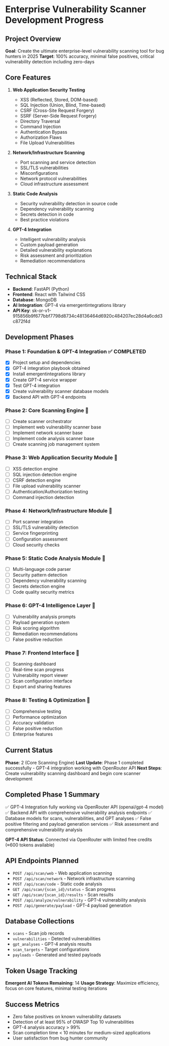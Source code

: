 # Enterprise Vulnerability Scanner Development Progress

## Project Overview
**Goal**: Create the ultimate enterprise-level vulnerability scanning tool for bug hunters in 2025
**Target**: 100% accuracy, minimal false positives, critical vulnerability detection including zero-days

## Core Features
1. **Web Application Security Testing**
   - XSS (Reflected, Stored, DOM-based)
   - SQL Injection (Union, Blind, Time-based)
   - CSRF (Cross-Site Request Forgery)
   - SSRF (Server-Side Request Forgery)
   - Directory Traversal
   - Command Injection
   - Authentication Bypass
   - Authorization Flaws
   - File Upload Vulnerabilities

2. **Network/Infrastructure Scanning**
   - Port scanning and service detection
   - SSL/TLS vulnerabilities
   - Misconfigurations
   - Network protocol vulnerabilities
   - Cloud infrastructure assessment

3. **Static Code Analysis**
   - Security vulnerability detection in source code
   - Dependency vulnerability scanning
   - Secrets detection in code
   - Best practice violations

4. **GPT-4 Integration**
   - Intelligent vulnerability analysis
   - Custom payload generation
   - Detailed vulnerability explanations
   - Risk assessment and prioritization
   - Remediation recommendations

## Technical Stack
- **Backend**: FastAPI (Python)
- **Frontend**: React with Tailwind CSS
- **Database**: MongoDB
- **AI Integration**: GPT-4 via emergentintegrations library
- **API Key**: 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

## Development Phases

### Phase 1: Foundation & GPT-4 Integration ✅ COMPLETED
- [x] Project setup and dependencies
- [x] GPT-4 integration playbook obtained
- [x] Install emergentintegrations library
- [x] Create GPT-4 service wrapper
- [x] Test GPT-4 integration
- [x] Create vulnerability scanner database models
- [x] Backend API with GPT-4 endpoints

### Phase 2: Core Scanning Engine 🔄
- [ ] Create scanner orchestrator
- [ ] Implement web vulnerability scanner base
- [ ] Implement network scanner base  
- [ ] Implement code analysis scanner base
- [ ] Create scanning job management system

### Phase 3: Web Application Security Module 🔄
- [ ] XSS detection engine
- [ ] SQL injection detection engine
- [ ] CSRF detection engine
- [ ] File upload vulnerability scanner
- [ ] Authentication/Authorization testing
- [ ] Command injection detection

### Phase 4: Network/Infrastructure Module 🔄
- [ ] Port scanner integration
- [ ] SSL/TLS vulnerability detection
- [ ] Service fingerprinting
- [ ] Configuration assessment
- [ ] Cloud security checks

### Phase 5: Static Code Analysis Module 🔄
- [ ] Multi-language code parser
- [ ] Security pattern detection
- [ ] Dependency vulnerability scanning
- [ ] Secrets detection engine
- [ ] Code quality security metrics

### Phase 6: GPT-4 Intelligence Layer 🔄
- [ ] Vulnerability analysis prompts
- [ ] Payload generation system
- [ ] Risk scoring algorithm
- [ ] Remediation recommendations
- [ ] False positive reduction

### Phase 7: Frontend Interface 🔄
- [ ] Scanning dashboard
- [ ] Real-time scan progress
- [ ] Vulnerability report viewer
- [ ] Scan configuration interface
- [ ] Export and sharing features

### Phase 8: Testing & Optimization 🔄
- [ ] Comprehensive testing
- [ ] Performance optimization
- [ ] Accuracy validation
- [ ] False positive reduction
- [ ] Enterprise features

## Current Status
**Phase**: 2 (Core Scanning Engine)
**Last Update**: Phase 1 completed successfully - GPT-4 integration working with OpenRouter API
**Next Steps**: Create vulnerability scanning dashboard and begin core scanner development

## Completed Phase 1 Summary
✅ GPT-4 Integration fully working via OpenRouter API (openai/gpt-4 model)
✅ Backend API with comprehensive vulnerability analysis endpoints
✅ Database models for scans, vulnerabilities, and GPT analyses
✅ False positive filtering and payload generation services
✅ Risk assessment and comprehensive vulnerability analysis

**GPT-4 API Status**: Connected via OpenRouter with limited free credits (≈600 tokens available)

## API Endpoints Planned
- `POST /api/scan/web` - Web application scanning
- `POST /api/scan/network` - Network infrastructure scanning  
- `POST /api/scan/code` - Static code analysis
- `GET /api/scan/{scan_id}/status` - Scan progress
- `GET /api/scan/{scan_id}/results` - Scan results
- `POST /api/analyze/vulnerability` - GPT-4 vulnerability analysis
- `POST /api/generate/payload` - GPT-4 payload generation

## Database Collections
- `scans` - Scan job records
- `vulnerabilities` - Detected vulnerabilities
- `gpt_analyses` - GPT-4 analysis results
- `scan_targets` - Target configurations
- `payloads` - Generated and tested payloads

## Token Usage Tracking
**Emergent AI Tokens Remaining**: 14
**Usage Strategy**: Maximize efficiency, focus on core features, minimal testing iterations

## Success Metrics
- Zero false positives on known vulnerability datasets
- Detection of at least 95% of OWASP Top 10 vulnerabilities
- GPT-4 analysis accuracy > 99%
- Scan completion time < 10 minutes for medium-sized applications
- User satisfaction from bug hunter community